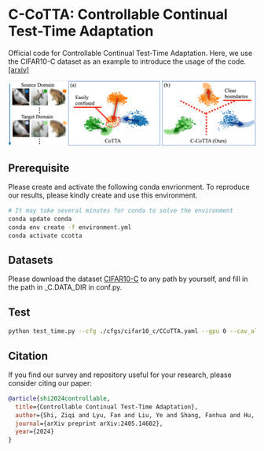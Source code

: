 # C-CoTTA: Controllable Continual Test-Time Adaptation

Official code for Controllable Continual Test-Time Adaptation.
Here, we use the CIFAR10-C dataset as an example to introduce the usage of the code. [[arxiv]](https://arxiv.org/abs/2405.14602)



![233](./doc/tsne.png)

## Prerequisite

Please create and activate the following conda envrionment. To reproduce our results, please kindly create and use this environment.

```bash
# It may take several minutes for conda to solve the environment
conda update conda
conda env create -f environment.yml
conda activate ccotta 
```


## Datasets

Please download the dataset [CIFAR10-C](https://zenodo.org/record/2535967#.ZBiI7NDMKUk) to any path by yourself, and fill in the path in _C.DATA_DIR in conf.py.



## Test

```bash
python test_time.py --cfg ./cfgs/cifar10_c/CCoTTA.yaml --gpu 0 --cav_alpha 2.0 --cav_beta 0.05
```


## Citation
If you find our survey and repository useful for your research, please consider citing our paper:
```bibtex
@article{shi2024controllable,
  title={Controllable Continual Test-Time Adaptation},
  author={Shi, Ziqi and Lyu, Fan and Liu, Ye and Shang, Fanhua and Hu, Fuyuan and Feng, Wei and Zhang, Zhang and Wang, Liang},
  journal={arXiv preprint arXiv:2405.14602},
  year={2024}
}
```


